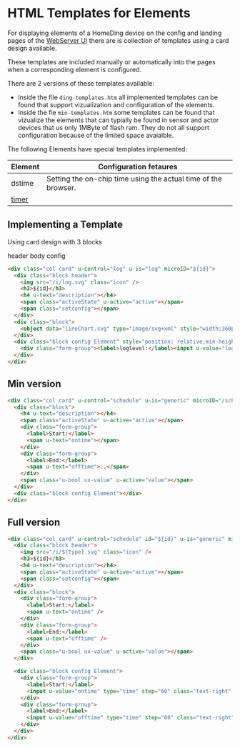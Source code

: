 # HTML Templates for Elements

For displaying elements of a HomeDing device on the config and landing pages of the [WebServer UI](webserverui) there are is collection of templates using a card design available.

These templates are included manually or automatically into the pages when a corresponding element is configured.

There are 2 versions of these templates available:

* Inside the file `ding-templates.htm` all implemented templates can be found that support vizualization and configuration of the elements.
*  Inside the fie `min-templates.htm` some templates can be found that vizualize the elements that can typially be found in sensor and actor devices that us only 1MByte of flash ram. They do not all support configuration because of the limited space avaialble.

The following Elements have special templates implemented:

| Element | Configuration fetaures                                                |
| ------- | --------------------------------------------------------------------- |
| dstime  | Setting the on-chip time using the actual time of the browser. |
| [timer](elements/timer) |


## Implementing a Template

Using card design with 3 blocks

header
body
config

```HTML
<div class="col card" u-control="log" u-is="log" microID="${id}">
  <div class="block header">
    <img src="/i/log.svg" class="icon" />
    <h3>${id}</h3>
    <h4 u-text="description"></h4>
    <span class="activeState" u-active="active"></span>
    <span class="setconfig"></span>
  </div>
  <div class="block">
    <object data="lineChart.svg" type="image/svg+xml" style="width:360px;height:136px"></object>
  </div>
  <div class="block config Element" style="position: relative;min-height: 5rem">
    <div class="form-group"><label>loglevel:</label><input u-value="loglevel" /></div>
  </div>
</div>
```

## Min version

```HTML
<div class="col card" u-control="schedule" u-is="generic" microID="/schedule/0">
  <div class="block">
    <h4 u-text="description"></h4>
    <span class="activeState" u-active="active"></span>
    <div class="form-group">
      <label>Start:</label>
      <span u-text="ontime"></span>
    </div>
    <div class="form-group">
      <label>End:</label>
      <span u-text="offtime">..</span>
    </div>
    <span class="u-bool ux-value" u-active="value"></span>
  </div>
  <div class="block config Element"></div>
</div>
```

## Full version

```HTML
<div class="col card" u-control="schedule" id="${id}" u-is="generic" microID="${id}">
  <div class="block header">
    <img src="/i/${type}.svg" class="icon" />
    <h3>${id}</h3>
    <h4 u-text="description"></h4>
    <span class="activeState" u-active="active"></span>
    <span class="setconfig"></span>
  </div>
  <div class="block">
    <div class="form-group">
      <label>Start:</label>
      <span u-text="ontime" />
    </div>
    <div class="form-group">
      <label>End:</label>
      <span u-text="offtime" />
    </div>
    <span class="u-bool ux-value" u-active="value"></span>
  </div>

  <div class="block config Element">
    <div class="form-group">
      <label>Start:</label>
      <input u-value="ontime" type="time" step="60" class="text-right" style="width:6em;padding-right:0.2em" />
    </div>
    <div class="form-group">
      <label>End:</label>
      <input u-value="offtime" type="time" step="60" class="text-right" style="width:6em;padding-right:0.2em" />
    </div>
  </div>
</div>
```
